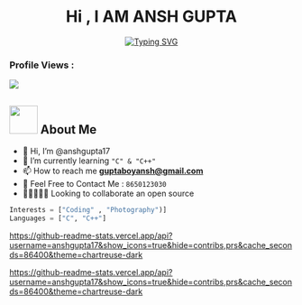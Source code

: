 <h1 align="center">Hi , I AM ANSH GUPTA</h1>

<!-- Typing SVG -->
<p align="center">
  <a align="center" href="https://git.io/typing-svg"><img src="https://readme-typing-svg.herokuapp.com?font=Bodoni&duration=2000&pause=800&width=435&lines=Learner;A+Passionate+Programmer" alt="Typing SVG" /></a>
</p>

<!-- <h3 align="center">A Passionate Programmer</h3> -->

### Profile Views : 
  <img src="https://profile-counter.glitch.me/anshgupta17/count.svg" />

##  <img src="https://media.giphy.com/media/VgCDAzcKvsR6OM0uWg/giphy.gif" width="50"> About Me

* 👋 Hi, I’m @anshgupta17
* 🌱 I’m currently learning `"C" & "C++"` <br>
* 📫 How to reach me **guptaboyansh@gmail.com**
* 📧 Feel Free to Contact Me : `8650123030` <br>
* 👨🏻‍🤝‍👨🏻 Looking to collaborate an open source
```python
Interests = ["Coding" , "Photography")]
Languages = ["C", "C++"]
```

https://github-readme-stats.vercel.app/api?username=anshgupta17&show_icons=true&hide=contribs,prs&cache_seconds=86400&theme=chartreuse-dark


<!---
anshgupta17/anshgupta17 is a ✨ special ✨ repository because its `README.md` (this file) appears on your GitHub profile.
You can click the Preview link to take a look at your changes.
--->
https://github-readme-stats.vercel.app/api?username=anshgupta17&show_icons=true&hide=contribs,prs&cache_seconds=86400&theme=chartreuse-dark
